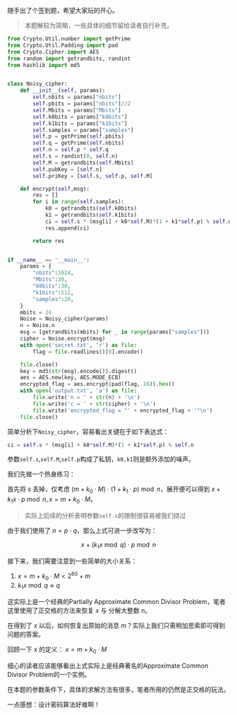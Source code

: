 随手出了个签到题，希望大家玩的开心。

> 本题解较为简略，一些具体的细节留给读者自行补充。

```python
from Crypto.Util.number import getPrime
from Crypto.Util.Padding import pad
from Crypto.Cipher import AES
from random import getrandbits, randint
from hashlib import md5


class Noisy_cipher:
    def __init__(self, params):
        self.nbits = params["nbits"]
        self.pbits = params["nbits"]//2
        self.Mbits = params["Mbits"]
        self.k0bits = params["k0bits"]
        self.k1bits = params["k1bits"]
        self.samples = params["samples"]
        self.p = getPrime(self.pbits)
        self.q = getPrime(self.nbits)
        self.n = self.p * self.q
        self.s = randint(0, self.n)
        self.M = getrandbits(self.Mbits)
        self.pubKey = [self.n]
        self.priKey = [self.s, self.p, self.M]

    def encrypt(self,msg):
        res = []
        for i in range(self.samples):
            k0 = getrandbits(self.k0bits)
            k1 = getrandbits(self.k1bits)
            ci = self.s * (msg[i] + k0*self.M)*(1 + k1*self.p) % self.n
            res.append(ci)

        return res


if __name__ == '__main__':
    params = {
        "nbits":1024,
        "Mbits":30,
        "k0bits":30,
        "k1bits":512,
        "samples":20,
    }
    mbits = 24
    Noise = Noisy_cipher(params)
    n = Noise.n
    msg = [getrandbits(mbits) for _ in range(params["samples"])]
    cipher = Noise.encrypt(msg)
    with open('secret.txt', 'r') as file:
        flag = file.readlines()[0].encode()

    file.close()
    key = md5(str(msg).encode()).digest()
    aes = AES.new(key, AES.MODE_ECB)
    encrypted_flag = aes.encrypt(pad(flag, 16)).hex()
    with open('output.txt', 'a') as file:
        file.write('n = ' + str(n) + '\n')
        file.write('c = ' + str(cipher) + '\n')
        file.write('encrypted_flag = "' + encrypted_flag + '"\n')
    file.close()
```

简单分析下`Noisy_cipher`，容易看出关键在于如下表达式：

```python
ci = self.s * (msg[i] + k0*self.M)*(1 + k1*self.p) % self.n
```

参数`self.s`,`self.M`,`self.p`构成了私钥，`k0,k1`则是额外添加的噪声。

我们先做一个热身练习：

首先将 $s$ 丢掉，仅考虑 $(m + k_{0}\cdot M)\cdot (1 + k_{1}\cdot p) \bmod{n}$，展开便可以得到 $x + k_{1}x\cdot p\bmod{n},x=m+k_{0}\cdot M$。

> 实际上后续的分析表明参数`self.s`的限制很容易被我们绕过

由于我们使用了 $n=p\cdot q$，那么上式可进一步改写为：

$$x + (k_{1}x\bmod{q})\cdot p \bmod {n}$$

接下来，我们需要注意到一些简单的大小关系：

1. $x = m + k_{0}\cdot M<2^{60} + m$
2. $k_{1}x\bmod q\approx q$

这实际上是一个经典的Partially Approximate Common Divisor Problem，笔者这里使用了正交格的方法来恢复 $x$ 与 分解大整数 $n$。

在得到了 $x$ 以后，如何恢复出原始的消息 $m$？实际上我们只需稍加思索即可得到问题的答案。

回顾一下 $x$ 的定义： $x = m + k_{0}\cdot M$

细心的读者应该能够看出上式实际上是经典著名的Approximate Common Divisor Problem的一个实例。

在本题的参数条件下，具体的求解方法有很多，笔者所用的仍然是正交格的玩法。

一点感想：设计密码算法好难啊！

